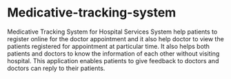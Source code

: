 # Medicative-tracking-system
Medicative Tracking System for Hospital Services
System help patients to register online for the doctor appointment and it also help doctor to view the patients registered for appointment at particular time. It also helps both patients and doctors to know the information of each other without visiting hospital. This application enables patients to give feedback to doctors and doctors can reply to their patients. 
